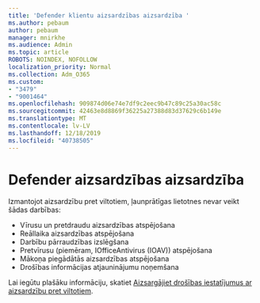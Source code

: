 ```yaml
---
title: 'Defender klientu aizsardzības aizsardzība '
ms.author: pebaum
author: pebaum
manager: mnirkhe
ms.audience: Admin
ms.topic: article
ROBOTS: NOINDEX, NOFOLLOW
localization_priority: Normal
ms.collection: Adm_O365
ms.custom:
- "3479"
- "9001464"
ms.openlocfilehash: 909874d06e74e7df9c2eec9b47c89c25a30ac58c
ms.sourcegitcommit: 42463e8d8869f36225a27388d83d37629c6b149e
ms.translationtype: MT
ms.contentlocale: lv-LV
ms.lasthandoff: 12/18/2019
ms.locfileid: "40738505"
---
```

# <a name="defender-tamper-protection"></a>Defender aizsardzības aizsardzība 

Izmantojot aizsardzību pret viltotiem, ļaunprātīgas lietotnes nevar veikt šādas darbības:

- Vīrusu un pretdraudu aizsardzības atspējošana
- Reāllaika aizsardzības atspējošana
- Darbību pārraudzības izslēgšana
- Pretvīrusu (piemēram, IOfficeAntivirus (IOAV)) atspējošana
- Mākoņa piegādātās aizsardzības atspējošana
- Drošības informācijas atjauninājumu noņemšana

Lai iegūtu plašāku informāciju, skatiet [Aizsargājiet drošības iestatījumus ar aizsardzību pret viltotiem](https://docs.microsoft.com/windows/security/threat-protection/windows-defender-antivirus/prevent-changes-to-security-settings-with-tamper-protection).